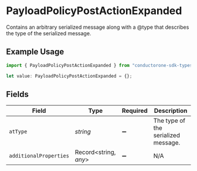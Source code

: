 # PayloadPolicyPostActionExpanded

Contains an arbitrary serialized message along with a @type that describes the type of the serialized message.

## Example Usage

```typescript
import { PayloadPolicyPostActionExpanded } from "conductorone-sdk-typescript/sdk/models/shared";

let value: PayloadPolicyPostActionExpanded = {};
```

## Fields

| Field                               | Type                                | Required                            | Description                         |
| ----------------------------------- | ----------------------------------- | ----------------------------------- | ----------------------------------- |
| `atType`                            | *string*                            | :heavy_minus_sign:                  | The type of the serialized message. |
| `additionalProperties`              | Record<string, *any*>               | :heavy_minus_sign:                  | N/A                                 |